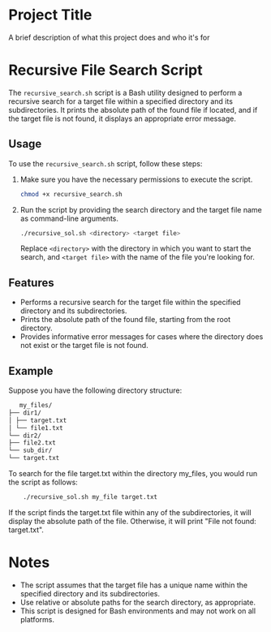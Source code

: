 
# Project Title

A brief description of what this project does and who it's for

# Recursive File Search Script

The `recursive_search.sh` script is a Bash utility designed to perform a recursive search for a target file within a specified directory and its subdirectories. It prints the absolute path of the found file if located, and if the target file is not found, it displays an appropriate error message.

## Usage

To use the `recursive_search.sh` script, follow these steps:

1. Make sure you have the necessary permissions to execute the script.

    ```bash
    chmod +x recursive_search.sh
    ```

2. Run the script by providing the search directory and the target file name as command-line arguments.

    ```bash
    ./recursive_sol.sh <directory> <target file>
    ```

    Replace `<directory>` with the directory in which you want to start the search, and `<target file>` with the name of the file you're looking for.

## Features

- Performs a recursive search for the target file within the specified directory and its subdirectories.
- Prints the absolute path of the found file, starting from the root directory.
- Provides informative error messages for cases where the directory does not exist or the target file is not found.

## Example

Suppose you have the following directory structure:
 ```bash
    my_files/
├── dir1/
│ ├── target.txt
│ └── file1.txt
└── dir2/
├── file2.txt
└── sub_dir/
└── target.txt
```
To search for the file target.txt within the directory my_files, you would run the script as follows:
```bash
    ./recursive_sol.sh my_file target.txt
```
If the script finds the target.txt file within any of the subdirectories, it will display the absolute path of the file. Otherwise, it will print "File not found: target.txt".
# Notes

- The script assumes that the target file has a unique name within the specified directory and its subdirectories.
- Use relative or absolute paths for the search directory, as appropriate.
- This script is designed for Bash environments and may not work on all platforms.